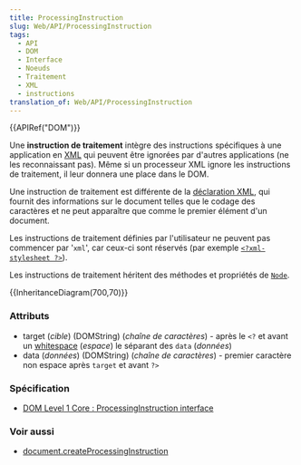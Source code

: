 ```yaml
---
title: ProcessingInstruction
slug: Web/API/ProcessingInstruction
tags:
  - API
  - DOM
  - Interface
  - Noeuds
  - Traitement
  - XML
  - instructions
translation_of: Web/API/ProcessingInstruction
---
```


{{APIRef("DOM")}}

Une **instruction de traitement** intègre des instructions spécifiques à une application en [XML](/fr/docs/Glossary/XML) qui peuvent être ignorées par d'autres applications (ne les reconnaissant pas). Même si un processeur XML ignore les instructions de traitement, il leur donnera une place dans le DOM.

Une instruction de traitement est différente de la [déclaration XML](/en/XML/XML_Declaration), qui fournit des informations sur le document telles que le codage des caractères et ne peut apparaître que comme le premier élément d'un document.

Les instructions de traitement définies par l'utilisateur ne peuvent pas commencer par '`xml`', car ceux-ci sont réservés (par exemple [`<?xml-stylesheet ?>`](/en/XML/xml-stylesheet)).

Les instructions de traitement héritent des méthodes et propriétés de [`Node`](/fr/docs/Web/API/Node).

{{InheritanceDiagram(700,70)}}

### Attributs

- target (_cible_) (DOMString) (_chaîne de caractères_) - après le `<?` et avant un [whitespace](/fr/docs/Gestion_des_espaces_dans_le_DOM) (_espace_) le séparant des `data` (_données_)
- data (_données_) (DOMString) (_chaîne de caractères_) - premier caractère non espace après `target` et avant `?>`

### Spécification

- [DOM Level 1 Core : ProcessingInstruction interface](http://www.w3.org/TR/REC-DOM-Level-1/level-one-core.html#ID-1004215813)

### Voir aussi

- [document.createProcessingInstruction](/fr/docs/Web/API/Document/createProcessingInstruction)

